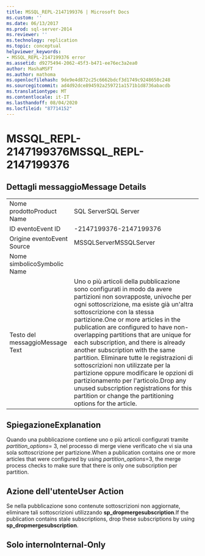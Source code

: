 ```yaml
---
title: MSSQL_REPL-2147199376 | Microsoft Docs
ms.custom: ''
ms.date: 06/13/2017
ms.prod: sql-server-2014
ms.reviewer: ''
ms.technology: replication
ms.topic: conceptual
helpviewer_keywords:
- MSSQL_REPL-2147199376 error
ms.assetid: d9275494-2062-45f3-b471-ee76ec3a2ea0
author: MashaMSFT
ms.author: mathoma
ms.openlocfilehash: 9de9e4d872c25c6662bdcf3d1749c9248650c248
ms.sourcegitcommit: ad4d92dce894592a259721a1571b1d8736abacdb
ms.translationtype: MT
ms.contentlocale: it-IT
ms.lasthandoff: 08/04/2020
ms.locfileid: "87714152"
---
```

# <a name="mssql_repl-2147199376"></a><span data-ttu-id="6890e-102">MSSQL_REPL-2147199376</span><span class="sxs-lookup"><span data-stu-id="6890e-102">MSSQL_REPL-2147199376</span></span>
    
## <a name="message-details"></a><span data-ttu-id="6890e-103">Dettagli messaggio</span><span class="sxs-lookup"><span data-stu-id="6890e-103">Message Details</span></span>  
  
|||  
|-|-|  
|<span data-ttu-id="6890e-104">Nome prodotto</span><span class="sxs-lookup"><span data-stu-id="6890e-104">Product Name</span></span>|<span data-ttu-id="6890e-105">SQL Server</span><span class="sxs-lookup"><span data-stu-id="6890e-105">SQL Server</span></span>|  
|<span data-ttu-id="6890e-106">ID evento</span><span class="sxs-lookup"><span data-stu-id="6890e-106">Event ID</span></span>|<span data-ttu-id="6890e-107">-2147199376</span><span class="sxs-lookup"><span data-stu-id="6890e-107">-2147199376</span></span>|  
|<span data-ttu-id="6890e-108">Origine evento</span><span class="sxs-lookup"><span data-stu-id="6890e-108">Event Source</span></span>|<span data-ttu-id="6890e-109">MSSQLServer</span><span class="sxs-lookup"><span data-stu-id="6890e-109">MSSQLServer</span></span>|  
|<span data-ttu-id="6890e-110">Nome simbolico</span><span class="sxs-lookup"><span data-stu-id="6890e-110">Symbolic Name</span></span>||  
|<span data-ttu-id="6890e-111">Testo del messaggio</span><span class="sxs-lookup"><span data-stu-id="6890e-111">Message Text</span></span>|<span data-ttu-id="6890e-112">Uno o più articoli della pubblicazione sono configurati in modo da avere partizioni non sovrapposte, univoche per ogni sottoscrizione, ma esiste già un'altra sottoscrizione con la stessa partizione.</span><span class="sxs-lookup"><span data-stu-id="6890e-112">One or more articles in the publication are configured to have non-overlapping partitions that are unique for each subscription, and there is already another subscription with the same partition.</span></span> <span data-ttu-id="6890e-113">Eliminare tutte le registrazioni di sottoscrizioni non utilizzate per la partizione oppure modificare le opzioni di partizionamento per l'articolo.</span><span class="sxs-lookup"><span data-stu-id="6890e-113">Drop any unused subscription registrations for this partition or change the partitioning options for the article.</span></span>|  
  
## <a name="explanation"></a><span data-ttu-id="6890e-114">Spiegazione</span><span class="sxs-lookup"><span data-stu-id="6890e-114">Explanation</span></span>  
 <span data-ttu-id="6890e-115">Quando una pubblicazione contiene uno o più articoli configurati tramite *partition_options*= 3, nel processo di merge viene verificato che vi sia una sola sottoscrizione per partizione.</span><span class="sxs-lookup"><span data-stu-id="6890e-115">When a publication contains one or more articles that were configured by using *partition_options*=3, the merge process checks to make sure that there is only one subscription per partition.</span></span>  
  
## <a name="user-action"></a><span data-ttu-id="6890e-116">Azione dell'utente</span><span class="sxs-lookup"><span data-stu-id="6890e-116">User Action</span></span>  
 <span data-ttu-id="6890e-117">Se nella pubblicazione sono contenute sottoscrizioni non aggiornate, eliminare tali sottoscrizioni utilizzando **sp_dropmergesubscription**.</span><span class="sxs-lookup"><span data-stu-id="6890e-117">If the publication contains stale subscriptions, drop these subscriptions by using **sp_dropmergesubscription**.</span></span>  
  
## <a name="internal-only"></a><span data-ttu-id="6890e-118">Solo interno</span><span class="sxs-lookup"><span data-stu-id="6890e-118">Internal-Only</span></span>  
  
